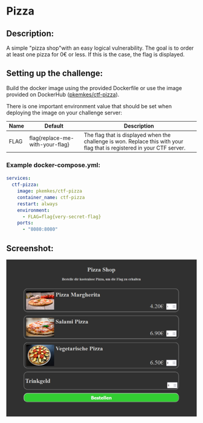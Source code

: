 # Pizza

## Description:

A simple "pizza shop"with an easy logical vulnerability. The goal is to order at least one pizza for 0€ or less. If this is the case, the flag is displayed.

## Setting up the challenge:

Build the docker image using the provided Dockerfile or use the image provided on DockerHub ([pkemkes/ctf-pizza](https://hub.docker.com/repository/docker/pkemkes/ctf-pizza/general)).

There is one important environment value that should be set when deploying the image on your challenge server:

| Name | Default                         | Description                                                                                                              |
|------|---------------------------------|--------------------------------------------------------------------------------------------------------------------------|
| FLAG | flag{replace-me-with-your-flag} | The flag that is displayed when the challenge is won. Replace this with your flag that is registered in your CTF server. |

### Example docker-compose.yml:

```yaml
services:
  ctf-pizza:
    image: pkemkes/ctf-pizza
    container_name: ctf-pizza
    restart: always
    environment:
      - FLAG=flag{very-secret-flag}
    ports:
      - "8080:8080"
```

## Screenshot:

<img src="./assets/screenshot.png" alt="screenshot.png" width="800"/>